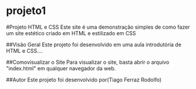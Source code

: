 # projeto1
#Projeto HTML e CSS
Este site é uma demonstração simples de como fazer um site estético criado em HTML e estilizado em CSS

##Visão Geral
Este projeto foi desenvolvido em uma aula introdutória de HTML e CSS....

##Comovisualizar o Site
Para visualizar o site, basta abrir o arquivo "index.html" em qualquer navegador da web.

##Autor
Este projeto foi desenvolvido por(Tiago Ferraz Rodolfo)